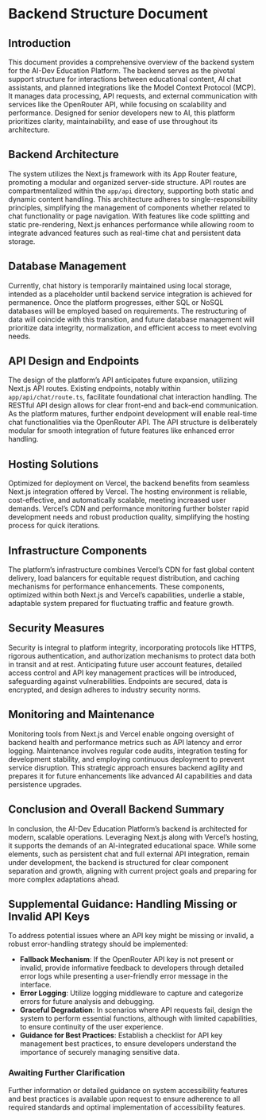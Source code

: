 # Backend Structure Document

## Introduction

This document provides a comprehensive overview of the backend system for the AI-Dev Education Platform. The backend serves as the pivotal support structure for interactions between educational content, AI chat assistants, and planned integrations like the Model Context Protocol (MCP). It manages data processing, API requests, and external communication with services like the OpenRouter API, while focusing on scalability and performance. Designed for senior developers new to AI, this platform prioritizes clarity, maintainability, and ease of use throughout its architecture.

## Backend Architecture

The system utilizes the Next.js framework with its App Router feature, promoting a modular and organized server-side structure. API routes are compartmentalized within the `app/api` directory, supporting both static and dynamic content handling. This architecture adheres to single-responsibility principles, simplifying the management of components whether related to chat functionality or page navigation. With features like code splitting and static pre-rendering, Next.js enhances performance while allowing room to integrate advanced features such as real-time chat and persistent data storage.

## Database Management

Currently, chat history is temporarily maintained using local storage, intended as a placeholder until backend service integration is achieved for permanence. Once the platform progresses, either SQL or NoSQL databases will be employed based on requirements. The restructuring of data will coincide with this transition, and future database management will prioritize data integrity, normalization, and efficient access to meet evolving needs.

## API Design and Endpoints

The design of the platform’s API anticipates future expansion, utilizing Next.js API routes. Existing endpoints, notably within `app/api/chat/route.ts`, facilitate foundational chat interaction handling. The RESTful API design allows for clear front-end and back-end communication. As the platform matures, further endpoint development will enable real-time chat functionalities via the OpenRouter API. The API structure is deliberately modular for smooth integration of future features like enhanced error handling.

## Hosting Solutions

Optimized for deployment on Vercel, the backend benefits from seamless Next.js integration offered by Vercel. The hosting environment is reliable, cost-effective, and automatically scalable, meeting increased user demands. Vercel’s CDN and performance monitoring further bolster rapid development needs and robust production quality, simplifying the hosting process for quick iterations.

## Infrastructure Components

The platform’s infrastructure combines Vercel’s CDN for fast global content delivery, load balancers for equitable request distribution, and caching mechanisms for performance enhancements. These components, optimized within both Next.js and Vercel’s capabilities, underlie a stable, adaptable system prepared for fluctuating traffic and feature growth.

## Security Measures

Security is integral to platform integrity, incorporating protocols like HTTPS, rigorous authentication, and authorization mechanisms to protect data both in transit and at rest. Anticipating future user account features, detailed access control and API key management practices will be introduced, safeguarding against vulnerabilities. Endpoints are secured, data is encrypted, and design adheres to industry security norms.

## Monitoring and Maintenance

Monitoring tools from Next.js and Vercel enable ongoing oversight of backend health and performance metrics such as API latency and error logging. Maintenance involves regular code audits, integration testing for development stability, and employing continuous deployment to prevent service disruption. This strategic approach ensures backend agility and prepares it for future enhancements like advanced AI capabilities and data persistence upgrades.

## Conclusion and Overall Backend Summary

In conclusion, the AI-Dev Education Platform’s backend is architected for modern, scalable operations. Leveraging Next.js along with Vercel’s hosting, it supports the demands of an AI-integrated educational space. While some elements, such as persistent chat and full external API integration, remain under development, the backend is structured for clear component separation and growth, aligning with current project goals and preparing for more complex adaptations ahead.

## Supplemental Guidance: Handling Missing or Invalid API Keys

To address potential issues where an API key might be missing or invalid, a robust error-handling strategy should be implemented:

*   **Fallback Mechanism**: If the OpenRouter API key is not present or invalid, provide informative feedback to developers through detailed error logs while presenting a user-friendly error message in the interface.
*   **Error Logging**: Utilize logging middleware to capture and categorize errors for future analysis and debugging.
*   **Graceful Degradation**: In scenarios where API requests fail, design the system to perform essential functions, although with limited capabilities, to ensure continuity of the user experience.
*   **Guidance for Best Practices**: Establish a checklist for API key management best practices, to ensure developers understand the importance of securely managing sensitive data.

### Awaiting Further Clarification

Further information or detailed guidance on system accessibility features and best practices is available upon request to ensure adherence to all required standards and optimal implementation of accessibility features.
